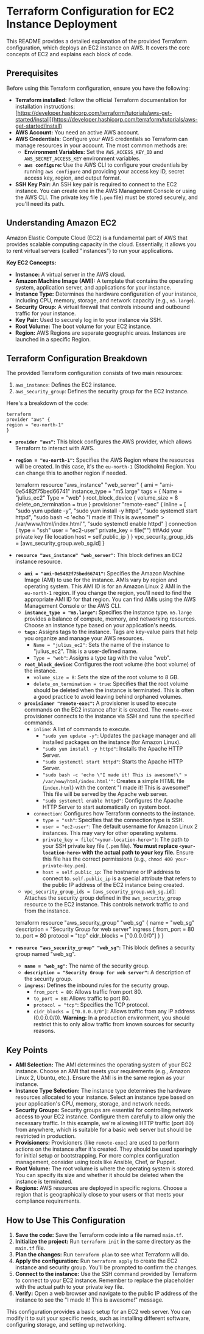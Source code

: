 # Terraform Configuration for EC2 Instance Deployment

This README provides a detailed explanation of the provided Terraform configuration, which deploys an EC2 instance on AWS. It covers the core concepts of EC2 and explains each block of code.

## Prerequisites

Before using this Terraform configuration, ensure you have the following:

* **Terraform installed:** Follow the official Terraform documentation for installation instructions: [https://developer.hashicorp.com/terraform/tutorials/aws-get-started/install](https://developer.hashicorp.com/terraform/tutorials/aws-get-started/install)
* **AWS Account:** You need an active AWS account.
* **AWS Credentials:** Configure your AWS credentials so Terraform can manage resources in your account. The most common methods are:
    * **Environment Variables:** Set the `AWS_ACCESS_KEY_ID` and `AWS_SECRET_ACCESS_KEY` environment variables.
    * **`aws configure`:** Use the AWS CLI to configure your credentials by running `aws configure` and providing your access key ID, secret access key, region, and output format.
* **SSH Key Pair:** An SSH key pair is required to connect to the EC2 instance. You can create one in the AWS Management Console or using the AWS CLI. The private key file (`.pem` file) must be stored securely, and you'll need its path.

## Understanding Amazon EC2

Amazon Elastic Compute Cloud (EC2) is a fundamental part of AWS that provides scalable computing capacity in the cloud. Essentially, it allows you to rent virtual servers (called "instances") to run your applications.

**Key EC2 Concepts:**

* **Instance:** A virtual server in the AWS cloud.
* **Amazon Machine Image (AMI):** A template that contains the operating system, application server, and applications for your instance.
* **Instance Type:** Determines the hardware configuration of your instance, including CPU, memory, storage, and network capacity (e.g., `m5.large`).
* **Security Group:** A virtual firewall that controls inbound and outbound traffic for your instance.
* **Key Pair:** Used to securely log in to your instance via SSH.
* **Root Volume:** The boot volume for your EC2 instance.
* **Region:** AWS Regions are separate geographic areas. Instances are launched in a specific Region.

## Terraform Configuration Breakdown

The provided Terraform configuration consists of two main resources:

1.  `aws_instance`: Defines the EC2 instance.
2.  `aws_security_group`: Defines the security group for the EC2 instance.

Here's a breakdown of the code:

    terraform
    provider "aws" {
    region = "eu-north-1"
    }

* **`provider "aws"`:** This block configures the AWS provider, which allows Terraform to interact with AWS.
* **`region = "eu-north-1"`:** Specifies the AWS Region where the resources will be created. In this case, it's the `eu-north-1` (Stockholm) Region. You can change this to another region if needed.

    terraform
    resource "aws_instance" "web\_server" {
    ami = "ami-0e5482f75bed66741"
    instance\_type = "m5.large"
    tags = {
    Name = "julius\_ec2"
    Type = "web"
    }
    root\_block\_device {
    volume\_size = 8
    delete\_on\_termination = true
    }
    provisioner "remote-exec" {
    inline = [
    "sudo yum update -y",
    "sudo yum install -y httpd",
    "sudo systemctl start httpd",
    "sudo bash -c 'echo \"I made it! This is awesome!\" > /var/www/html/index.html'",
    "sudo systemctl enable httpd"
    ]
    connection {
    type = "ssh"
    user = "ec2-user"
    private\_key = file("<your-location-here>") ##Add your private key file location
    host = self.public\_ip
    }
    }
    vpc\_security\_group\_ids = [aws\_security\_group.web\_sg.id]
    }

* **`resource "aws_instance" "web_server"`:** This block defines an EC2 instance resource.
    * **`ami = "ami-0e5482f75bed66741"`:** Specifies the Amazon Machine Image (AMI) to use for the instance. AMIs vary by region and operating system. This AMI ID is for an Amazon Linux 2 AMI in the `eu-north-1` region. If you change the region, you'll need to find the appropriate AMI ID for that region. You can find AMIs using the AWS Management Console or the AWS CLI.
    * **`instance_type = "m5.large"`:** Specifies the instance type. `m5.large` provides a balance of compute, memory, and networking resources. Choose an instance type based on your application's needs.
    * **`tags`:** Assigns tags to the instance. Tags are key-value pairs that help you organize and manage your AWS resources.
        * `Name = "julius_ec2"`: Sets the name of the instance to "julius\_ec2". This is a user-defined name.
        * `Type = "web"`: Assigns a type tag with the value "web".
    * **`root_block_device`:** Configures the root volume (the boot volume) of the instance.
        * `volume_size = 8`: Sets the size of the root volume to 8 GB.
        * `delete_on_termination = true`: Specifies that the root volume should be deleted when the instance is terminated. This is often a good practice to avoid leaving behind orphaned volumes.
    * **`provisioner "remote-exec"`:** A provisioner is used to execute commands on the EC2 instance after it is created. The `remote-exec` provisioner connects to the instance via SSH and runs the specified commands.
        * `inline`: A list of commands to execute.
            * `"sudo yum update -y"`: Updates the package manager and all installed packages on the instance (for Amazon Linux).
            * `"sudo yum install -y httpd"`: Installs the Apache HTTP Server.
            * `"sudo systemctl start httpd"`: Starts the Apache HTTP Server.
            * `"sudo bash -c 'echo \"I made it! This is awesome!\" > /var/www/html/index.html'"`: Creates a simple HTML file (`index.html`) with the content "I made it! This is awesome!" This file will be served by the Apache web server.
            * `"sudo systemctl enable httpd"`: Configures the Apache HTTP Server to start automatically on system boot.
        * `connection`: Configures how Terraform connects to the instance.
            * `type = "ssh"`: Specifies that the connection type is SSH.
            * `user = "ec2-user"`: The default username for Amazon Linux 2 instances. This may vary for other operating systems.
            * `private_key = file("<your-location-here>")`: The path to your SSH private key file (`.pem` file). **You must replace `<your-location-here>` with the actual path to your key file.** Ensure this file has the correct permissions (e.g., `chmod 400 your-private-key.pem`).
            * `host = self.public_ip`: The hostname or IP address to connect to. `self.public_ip` is a special attribute that refers to the public IP address of the EC2 instance being created.
    * `vpc_security_group_ids = [aws_security_group.web_sg.id]`: Attaches the security group defined in the `aws_security_group` resource to the EC2 instance. This controls network traffic to and from the instance.

    terraform
    resource "aws_security_group" "web\_sg" {
    name = "web\_sg"
    description = "Security Group for web server"
    ingress {
    from\_port = 80
    to\_port = 80
    protocol = "tcp"
    cidr\_blocks = ["0.0.0.0/0"]
    }
    }

* **`resource "aws_security_group" "web_sg"`:** This block defines a security group named "web\_sg".
    * **`name = "web_sg"`:** The name of the security group.
    * **`description = "Security Group for web server"`:** A description of the security group.
    * **`ingress`:** Defines the inbound rules for the security group.
        * `from_port = 80`: Allows traffic from port 80.
        * `to_port = 80`: Allows traffic to port 80.
        * `protocol = "tcp"`: Specifies the TCP protocol.
        * `cidr_blocks = ["0.0.0.0/0"]`: Allows traffic from any IP address (0.0.0.0/0). **Warning:** In a production environment, you should restrict this to only allow traffic from known sources for security reasons.

## Key Points

* **AMI Selection:** The AMI determines the operating system of your EC2 instance. Choose an AMI that meets your requirements (e.g., Amazon Linux 2, Ubuntu, etc.). Ensure the AMI is in the same region as your instance.
* **Instance Type Selection:** The instance type determines the hardware resources allocated to your instance. Select an instance type based on your application's CPU, memory, storage, and network needs.
* **Security Groups:** Security groups are essential for controlling network access to your EC2 instance. Configure them carefully to allow only the necessary traffic. In this example, we're allowing HTTP traffic (port 80) from anywhere, which is suitable for a basic web server but should be restricted in production.
* **Provisioners:** Provisioners (like `remote-exec`) are used to perform actions on the instance after it's created. They should be used sparingly for initial setup or bootstrapping. For more complex configuration management, consider using tools like Ansible, Chef, or Puppet.
* **Root Volume:** The root volume is where the operating system is stored. You can specify its size and whether it should be deleted when the instance is terminated.
* **Regions:** AWS resources are deployed in specific regions. Choose a region that is geographically close to your users or that meets your compliance requirements.

## How to Use This Configuration

1.  **Save the code:** Save the Terraform code into a file named `main.tf`.
2.  **Initialize the project:** Run `terraform init` in the same directory as the `main.tf` file.
3.  **Plan the changes:** Run `terraform plan` to see what Terraform will do.
4.  **Apply the configuration:** Run `terraform apply` to create the EC2 instance and security group. You'll be prompted to confirm the changes.
5.  **Connect to the instance:** Use the SSH command provided by Terraform to connect to your EC2 instance. Remember to replace the placeholder with the actual path to your private key file.
6.  **Verify:** Open a web browser and navigate to the public IP address of the instance to see the "I made it! This is awesome!" message.

This configuration provides a basic setup for an EC2 web server. You can modify it to suit your specific needs, such as installing different software, configuring storage, and setting up networking.
